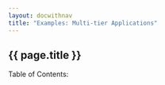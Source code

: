 ```yaml
---
layout: docwithnav
title: "Examples: Multi-tier Applications"
---
```


## {{ page.title }} ##

<p>Table of Contents:</p>
<ul id="toclist"></ul>
 
<script>
$(function() {
		$('#toclist').load( location.pathname + " #gentocmultitier li" );
});
</script>
